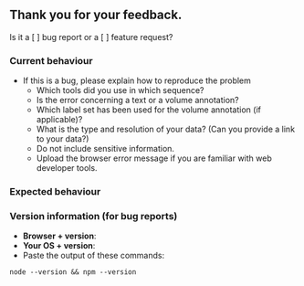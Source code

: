 ## Thank you for your feedback.

Is it a [ ] bug report or a [ ] feature request?

### Current behaviour

* If this is a bug, please explain how to reproduce the problem 
    * Which tools did you use in which sequence?
    * Is the error concerning a text or a volume annotation? 
    * Which label set has been used for the volume annotation (if applicable)?
    * What is the type and resolution of your data? (Can you provide a link to your data?)
    * Do not include sensitive information.
    * Upload the browser error message if you are familiar with web developer tools.

### Expected behaviour


### Version information (for bug reports)

* **Browser + version**:
* **Your OS + version**:
* Paste the output of these commands:
```
node --version && npm --version
```

